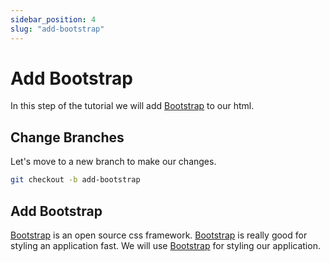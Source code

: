 ```yaml
---
sidebar_position: 4
slug: "add-bootstrap"
---
```


# Add Bootstrap
In this step of the tutorial we will add [Bootstrap](https://getbootstrap.com/) to our html.

## Change Branches
Let's move to a new branch to make our changes.

```bash title="Create and move to a new branch called add-bootstrap"
git checkout -b add-bootstrap
```

## Add Bootstrap
[Bootstrap](https://getbootstrap.com/) is an open source css framework. [Bootstrap](https://getbootstrap.com/) is really good for styling an application fast. We will use [Bootstrap](https://getbootstrap.com/) for styling our application. 